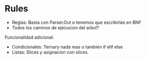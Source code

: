 # Rules

- Reglas: Basta con Parser.Out o tenemos que escribirlas en BNF
- Todos los caminos de ejecucion del arbol?
  
Funcionalidad adicional:
- Condicionales: Ternary nada mas o tambien if elif else
- Listas: Slices y asignacion con slices.
  